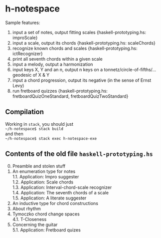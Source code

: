 # h-notespace

Sample features:

1. input a set of notes, output fitting scales {haskell-prototyping.hs: improScale}  
2. input a scale, output its chords {haskell-prototyping.hs: scaleChords}  
3. recognize known chords and scales {haskell-prototyping.hs: ictRecognizer}  
4. print all seventh chords within a given scale  
5. input a melody, output a harmonization  
6. input keys X, Y and an n, output n keys on a tonnetz/circle-of-fifths/... geodesic of X & Y  
7. input a chord progression, output its negative (in the sense of Ernst Levy)  
8. run fretboard quizzes {haskell-prototyping.hs: fretboardQuizOneStandard, fretboardQuizTwoStandard}  

## Compilation

Working in `stack`, you should just  
`~/h-notespace$ stack build`  
and then  
`~/h-notespace$ stack exec h-notespace-exe`

## Contents of the old file `haskell-prototyping.hs`

0. Preamble and stolen stuff  
1. An enumeration type for notes  
1.1. Application: Impro suggester  
1.2. Application: Scale chords  
1.3. Application: Interval-chord-scale recognizer  
1.4. Application: The seventh chords of a scale  
1.5. Application: A literate suggester  
2. An inductive type for chord constructions  
3. About rhythm  
4. Tymoczko chord change spaces  
4.1. T-Closeness  
5. Concerning the guitar  
5.1. Application: Fretboard quizes  